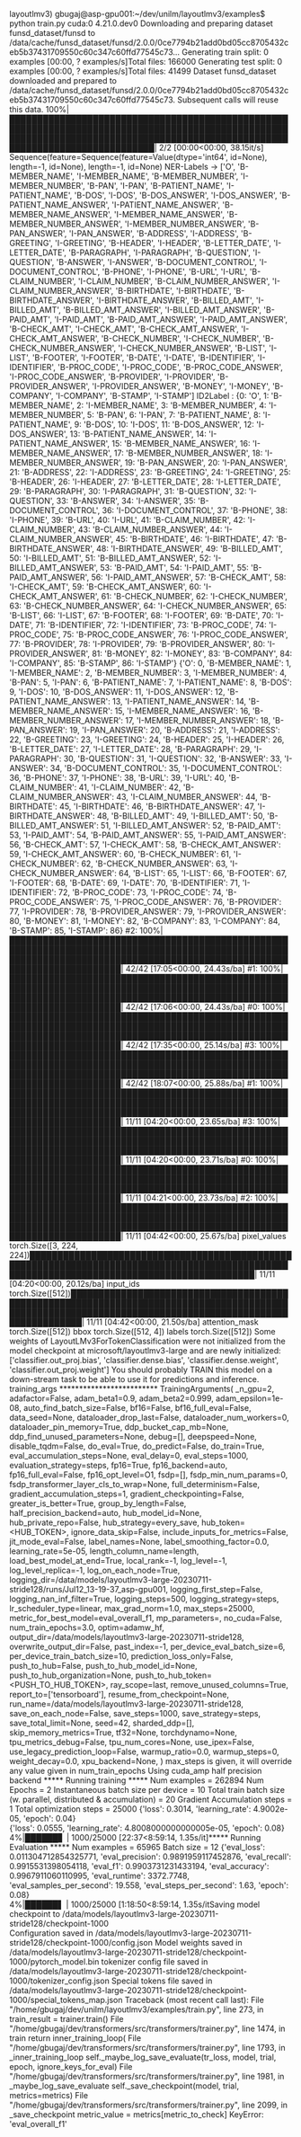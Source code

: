 layoutlmv3) gbugaj@asp-gpu001:~/dev/unilm/layoutlmv3/examples$ python train.py 
cuda:0
4.21.0.dev0
Downloading and preparing dataset funsd_dataset/funsd to /data/cache/funsd_dataset/funsd/2.0.0/0ce7794b21add0bd05cc8705432ceb5b37431709550c60c347c60ffd77545c73...
Generating train split: 0 examples [00:00, ? examples/s]Total files: 166000
Generating test split: 0 examples [00:00, ? examples/s]Total files: 41499
Dataset funsd_dataset downloaded and prepared to /data/cache/funsd_dataset/funsd/2.0.0/0ce7794b21add0bd05cc8705432ceb5b37431709550c60c347c60ffd77545c73. Subsequent calls will reuse this data.
100%|████████████████████████████████████████████████████████████████████████████████████████████████████████████████████████████████████████████████████████████████████████████████| 2/2 [00:00<00:00, 38.15it/s]
Sequence(feature=Sequence(feature=Value(dtype='int64', id=None), length=-1, id=None), length=-1, id=None)
NER-Labels -> 
['O', 'B-MEMBER_NAME', 'I-MEMBER_NAME', 'B-MEMBER_NUMBER', 'I-MEMBER_NUMBER', 'B-PAN', 'I-PAN', 'B-PATIENT_NAME', 'I-PATIENT_NAME', 'B-DOS', 'I-DOS', 'B-DOS_ANSWER', 'I-DOS_ANSWER', 'B-PATIENT_NAME_ANSWER', 'I-PATIENT_NAME_ANSWER', 'B-MEMBER_NAME_ANSWER', 'I-MEMBER_NAME_ANSWER', 'B-MEMBER_NUMBER_ANSWER', 'I-MEMBER_NUMBER_ANSWER', 'B-PAN_ANSWER', 'I-PAN_ANSWER', 'B-ADDRESS', 'I-ADDRESS', 'B-GREETING', 'I-GREETING', 'B-HEADER', 'I-HEADER', 'B-LETTER_DATE', 'I-LETTER_DATE', 'B-PARAGRAPH', 'I-PARAGRAPH', 'B-QUESTION', 'I-QUESTION', 'B-ANSWER', 'I-ANSWER', 'B-DOCUMENT_CONTROL', 'I-DOCUMENT_CONTROL', 'B-PHONE', 'I-PHONE', 'B-URL', 'I-URL', 'B-CLAIM_NUMBER', 'I-CLAIM_NUMBER', 'B-CLAIM_NUMBER_ANSWER', 'I-CLAIM_NUMBER_ANSWER', 'B-BIRTHDATE', 'I-BIRTHDATE', 'B-BIRTHDATE_ANSWER', 'I-BIRTHDATE_ANSWER', 'B-BILLED_AMT', 'I-BILLED_AMT', 'B-BILLED_AMT_ANSWER', 'I-BILLED_AMT_ANSWER', 'B-PAID_AMT', 'I-PAID_AMT', 'B-PAID_AMT_ANSWER', 'I-PAID_AMT_ANSWER', 'B-CHECK_AMT', 'I-CHECK_AMT', 'B-CHECK_AMT_ANSWER', 'I-CHECK_AMT_ANSWER', 'B-CHECK_NUMBER', 'I-CHECK_NUMBER', 'B-CHECK_NUMBER_ANSWER', 'I-CHECK_NUMBER_ANSWER', 'B-LIST', 'I-LIST', 'B-FOOTER', 'I-FOOTER', 'B-DATE', 'I-DATE', 'B-IDENTIFIER', 'I-IDENTIFIER', 'B-PROC_CODE', 'I-PROC_CODE', 'B-PROC_CODE_ANSWER', 'I-PROC_CODE_ANSWER', 'B-PROVIDER', 'I-PROVIDER', 'B-PROVIDER_ANSWER', 'I-PROVIDER_ANSWER', 'B-MONEY', 'I-MONEY', 'B-COMPANY', 'I-COMPANY', 'B-STAMP', 'I-STAMP']
ID2Label : 
{0: 'O', 1: 'B-MEMBER_NAME', 2: 'I-MEMBER_NAME', 3: 'B-MEMBER_NUMBER', 4: 'I-MEMBER_NUMBER', 5: 'B-PAN', 6: 'I-PAN', 7: 'B-PATIENT_NAME', 8: 'I-PATIENT_NAME', 9: 'B-DOS', 10: 'I-DOS', 11: 'B-DOS_ANSWER', 12: 'I-DOS_ANSWER', 13: 'B-PATIENT_NAME_ANSWER', 14: 'I-PATIENT_NAME_ANSWER', 15: 'B-MEMBER_NAME_ANSWER', 16: 'I-MEMBER_NAME_ANSWER', 17: 'B-MEMBER_NUMBER_ANSWER', 18: 'I-MEMBER_NUMBER_ANSWER', 19: 'B-PAN_ANSWER', 20: 'I-PAN_ANSWER', 21: 'B-ADDRESS', 22: 'I-ADDRESS', 23: 'B-GREETING', 24: 'I-GREETING', 25: 'B-HEADER', 26: 'I-HEADER', 27: 'B-LETTER_DATE', 28: 'I-LETTER_DATE', 29: 'B-PARAGRAPH', 30: 'I-PARAGRAPH', 31: 'B-QUESTION', 32: 'I-QUESTION', 33: 'B-ANSWER', 34: 'I-ANSWER', 35: 'B-DOCUMENT_CONTROL', 36: 'I-DOCUMENT_CONTROL', 37: 'B-PHONE', 38: 'I-PHONE', 39: 'B-URL', 40: 'I-URL', 41: 'B-CLAIM_NUMBER', 42: 'I-CLAIM_NUMBER', 43: 'B-CLAIM_NUMBER_ANSWER', 44: 'I-CLAIM_NUMBER_ANSWER', 45: 'B-BIRTHDATE', 46: 'I-BIRTHDATE', 47: 'B-BIRTHDATE_ANSWER', 48: 'I-BIRTHDATE_ANSWER', 49: 'B-BILLED_AMT', 50: 'I-BILLED_AMT', 51: 'B-BILLED_AMT_ANSWER', 52: 'I-BILLED_AMT_ANSWER', 53: 'B-PAID_AMT', 54: 'I-PAID_AMT', 55: 'B-PAID_AMT_ANSWER', 56: 'I-PAID_AMT_ANSWER', 57: 'B-CHECK_AMT', 58: 'I-CHECK_AMT', 59: 'B-CHECK_AMT_ANSWER', 60: 'I-CHECK_AMT_ANSWER', 61: 'B-CHECK_NUMBER', 62: 'I-CHECK_NUMBER', 63: 'B-CHECK_NUMBER_ANSWER', 64: 'I-CHECK_NUMBER_ANSWER', 65: 'B-LIST', 66: 'I-LIST', 67: 'B-FOOTER', 68: 'I-FOOTER', 69: 'B-DATE', 70: 'I-DATE', 71: 'B-IDENTIFIER', 72: 'I-IDENTIFIER', 73: 'B-PROC_CODE', 74: 'I-PROC_CODE', 75: 'B-PROC_CODE_ANSWER', 76: 'I-PROC_CODE_ANSWER', 77: 'B-PROVIDER', 78: 'I-PROVIDER', 79: 'B-PROVIDER_ANSWER', 80: 'I-PROVIDER_ANSWER', 81: 'B-MONEY', 82: 'I-MONEY', 83: 'B-COMPANY', 84: 'I-COMPANY', 85: 'B-STAMP', 86: 'I-STAMP'}
{'O': 0, 'B-MEMBER_NAME': 1, 'I-MEMBER_NAME': 2, 'B-MEMBER_NUMBER': 3, 'I-MEMBER_NUMBER': 4, 'B-PAN': 5, 'I-PAN': 6, 'B-PATIENT_NAME': 7, 'I-PATIENT_NAME': 8, 'B-DOS': 9, 'I-DOS': 10, 'B-DOS_ANSWER': 11, 'I-DOS_ANSWER': 12, 'B-PATIENT_NAME_ANSWER': 13, 'I-PATIENT_NAME_ANSWER': 14, 'B-MEMBER_NAME_ANSWER': 15, 'I-MEMBER_NAME_ANSWER': 16, 'B-MEMBER_NUMBER_ANSWER': 17, 'I-MEMBER_NUMBER_ANSWER': 18, 'B-PAN_ANSWER': 19, 'I-PAN_ANSWER': 20, 'B-ADDRESS': 21, 'I-ADDRESS': 22, 'B-GREETING': 23, 'I-GREETING': 24, 'B-HEADER': 25, 'I-HEADER': 26, 'B-LETTER_DATE': 27, 'I-LETTER_DATE': 28, 'B-PARAGRAPH': 29, 'I-PARAGRAPH': 30, 'B-QUESTION': 31, 'I-QUESTION': 32, 'B-ANSWER': 33, 'I-ANSWER': 34, 'B-DOCUMENT_CONTROL': 35, 'I-DOCUMENT_CONTROL': 36, 'B-PHONE': 37, 'I-PHONE': 38, 'B-URL': 39, 'I-URL': 40, 'B-CLAIM_NUMBER': 41, 'I-CLAIM_NUMBER': 42, 'B-CLAIM_NUMBER_ANSWER': 43, 'I-CLAIM_NUMBER_ANSWER': 44, 'B-BIRTHDATE': 45, 'I-BIRTHDATE': 46, 'B-BIRTHDATE_ANSWER': 47, 'I-BIRTHDATE_ANSWER': 48, 'B-BILLED_AMT': 49, 'I-BILLED_AMT': 50, 'B-BILLED_AMT_ANSWER': 51, 'I-BILLED_AMT_ANSWER': 52, 'B-PAID_AMT': 53, 'I-PAID_AMT': 54, 'B-PAID_AMT_ANSWER': 55, 'I-PAID_AMT_ANSWER': 56, 'B-CHECK_AMT': 57, 'I-CHECK_AMT': 58, 'B-CHECK_AMT_ANSWER': 59, 'I-CHECK_AMT_ANSWER': 60, 'B-CHECK_NUMBER': 61, 'I-CHECK_NUMBER': 62, 'B-CHECK_NUMBER_ANSWER': 63, 'I-CHECK_NUMBER_ANSWER': 64, 'B-LIST': 65, 'I-LIST': 66, 'B-FOOTER': 67, 'I-FOOTER': 68, 'B-DATE': 69, 'I-DATE': 70, 'B-IDENTIFIER': 71, 'I-IDENTIFIER': 72, 'B-PROC_CODE': 73, 'I-PROC_CODE': 74, 'B-PROC_CODE_ANSWER': 75, 'I-PROC_CODE_ANSWER': 76, 'B-PROVIDER': 77, 'I-PROVIDER': 78, 'B-PROVIDER_ANSWER': 79, 'I-PROVIDER_ANSWER': 80, 'B-MONEY': 81, 'I-MONEY': 82, 'B-COMPANY': 83, 'I-COMPANY': 84, 'B-STAMP': 85, 'I-STAMP': 86}
#2: 100%|██████████████████████████████████████████████████████████████████████████████████████████████████████████████████████████████████████████████████████████████████████████| 42/42 [17:05<00:00, 24.43s/ba]
#1: 100%|██████████████████████████████████████████████████████████████████████████████████████████████████████████████████████████████████████████████████████████████████████████| 42/42 [17:06<00:00, 24.43s/ba]
#0: 100%|██████████████████████████████████████████████████████████████████████████████████████████████████████████████████████████████████████████████████████████████████████████| 42/42 [17:35<00:00, 25.14s/ba]
#3: 100%|██████████████████████████████████████████████████████████████████████████████████████████████████████████████████████████████████████████████████████████████████████████| 42/42 [18:07<00:00, 25.88s/ba]
#1: 100%|██████████████████████████████████████████████████████████████████████████████████████████████████████████████████████████████████████████████████████████████████████████| 11/11 [04:20<00:00, 23.65s/ba]
#3: 100%|██████████████████████████████████████████████████████████████████████████████████████████████████████████████████████████████████████████████████████████████████████████| 11/11 [04:20<00:00, 23.71s/ba]
#0: 100%|██████████████████████████████████████████████████████████████████████████████████████████████████████████████████████████████████████████████████████████████████████████| 11/11 [04:21<00:00, 23.73s/ba]
#2: 100%|██████████████████████████████████████████████████████████████████████████████████████████████████████████████████████████████████████████████████████████████████████████| 11/11 [04:42<00:00, 25.67s/ba]
pixel_values torch.Size([3, 224, 224])█████████████████████████████████████████████████████████████████████████████████████████████████████████████████████████████████████████████| 11/11 [04:20<00:00, 20.12s/ba]
input_ids torch.Size([512])████████████████████████████████████████████████████████████████████████████████████████████████████████████████████████████████████████████████████████| 11/11 [04:42<00:00, 21.50s/ba]
attention_mask torch.Size([512])
bbox torch.Size([512, 4])
labels torch.Size([512])
Some weights of LayoutLMv3ForTokenClassification were not initialized from the model checkpoint at microsoft/layoutlmv3-large and are newly initialized: ['classifier.out_proj.bias', 'classifier.dense.bias', 'classifier.dense.weight', 'classifier.out_proj.weight']
You should probably TRAIN this model on a down-stream task to be able to use it for predictions and inference.
training_args *************************
TrainingArguments(
_n_gpu=2,
adafactor=False,
adam_beta1=0.9,
adam_beta2=0.999,
adam_epsilon=1e-08,
auto_find_batch_size=False,
bf16=False,
bf16_full_eval=False,
data_seed=None,
dataloader_drop_last=False,
dataloader_num_workers=0,
dataloader_pin_memory=True,
ddp_bucket_cap_mb=None,
ddp_find_unused_parameters=None,
debug=[],
deepspeed=None,
disable_tqdm=False,
do_eval=True,
do_predict=False,
do_train=True,
eval_accumulation_steps=None,
eval_delay=0,
eval_steps=1000,
evaluation_strategy=steps,
fp16=True,
fp16_backend=auto,
fp16_full_eval=False,
fp16_opt_level=O1,
fsdp=[],
fsdp_min_num_params=0,
fsdp_transformer_layer_cls_to_wrap=None,
full_determinism=False,
gradient_accumulation_steps=1,
gradient_checkpointing=False,
greater_is_better=True,
group_by_length=False,
half_precision_backend=auto,
hub_model_id=None,
hub_private_repo=False,
hub_strategy=every_save,
hub_token=<HUB_TOKEN>,
ignore_data_skip=False,
include_inputs_for_metrics=False,
jit_mode_eval=False,
label_names=None,
label_smoothing_factor=0.0,
learning_rate=5e-05,
length_column_name=length,
load_best_model_at_end=True,
local_rank=-1,
log_level=-1,
log_level_replica=-1,
log_on_each_node=True,
logging_dir=/data/models/layoutlmv3-large-20230711-stride128/runs/Jul12_13-19-37_asp-gpu001,
logging_first_step=False,
logging_nan_inf_filter=True,
logging_steps=500,
logging_strategy=steps,
lr_scheduler_type=linear,
max_grad_norm=1.0,
max_steps=25000,
metric_for_best_model=eval_overall_f1,
mp_parameters=,
no_cuda=False,
num_train_epochs=3.0,
optim=adamw_hf,
output_dir=/data/models/layoutlmv3-large-20230711-stride128,
overwrite_output_dir=False,
past_index=-1,
per_device_eval_batch_size=6,
per_device_train_batch_size=10,
prediction_loss_only=False,
push_to_hub=False,
push_to_hub_model_id=None,
push_to_hub_organization=None,
push_to_hub_token=<PUSH_TO_HUB_TOKEN>,
ray_scope=last,
remove_unused_columns=True,
report_to=['tensorboard'],
resume_from_checkpoint=None,
run_name=/data/models/layoutlmv3-large-20230711-stride128,
save_on_each_node=False,
save_steps=1000,
save_strategy=steps,
save_total_limit=None,
seed=42,
sharded_ddp=[],
skip_memory_metrics=True,
tf32=None,
torchdynamo=None,
tpu_metrics_debug=False,
tpu_num_cores=None,
use_ipex=False,
use_legacy_prediction_loop=False,
warmup_ratio=0.0,
warmup_steps=0,
weight_decay=0.0,
xpu_backend=None,
)
max_steps is given, it will override any value given in num_train_epochs
Using cuda_amp half precision backend
***** Running training *****
  Num examples = 262894
  Num Epochs = 2
  Instantaneous batch size per device = 10
  Total train batch size (w. parallel, distributed & accumulation) = 20
  Gradient Accumulation steps = 1
  Total optimization steps = 25000
{'loss': 0.3014, 'learning_rate': 4.9002e-05, 'epoch': 0.04}                                                                                                                                                       
{'loss': 0.0555, 'learning_rate': 4.8008000000000005e-05, 'epoch': 0.08}                                                                                                                                           
  4%|██████▋                                                                                                                                                                | 1000/25000 [22:37<8:59:14,  1.35s/it]***** Running Evaluation *****
  Num examples = 65965
  Batch size = 12
{'eval_loss': 0.011304712854325771, 'eval_precision': 0.9891959117452876, 'eval_recall': 0.9915531398054118, 'eval_f1': 0.9903731231433194, 'eval_accuracy': 0.9967911060110995, 'eval_runtime': 3372.7748, 'eval_samples_per_second': 19.558, 'eval_steps_per_second': 1.63, 'epoch': 0.08}                                                                                                                                          
  4%|██████▌                                                                                                                                                              | 1000/25000 [1:18:50<8:59:14,  1.35s/itSaving model checkpoint to /data/models/layoutlmv3-large-20230711-stride128/checkpoint-1000                                                                                                                         
Configuration saved in /data/models/layoutlmv3-large-20230711-stride128/checkpoint-1000/config.json
Model weights saved in /data/models/layoutlmv3-large-20230711-stride128/checkpoint-1000/pytorch_model.bin
tokenizer config file saved in /data/models/layoutlmv3-large-20230711-stride128/checkpoint-1000/tokenizer_config.json
Special tokens file saved in /data/models/layoutlmv3-large-20230711-stride128/checkpoint-1000/special_tokens_map.json
Traceback (most recent call last):
  File "/home/gbugaj/dev/unilm/layoutlmv3/examples/train.py", line 273, in <module>
    train_result = trainer.train()
  File "/home/gbugaj/dev/transformers/src/transformers/trainer.py", line 1474, in train
    return inner_training_loop(
  File "/home/gbugaj/dev/transformers/src/transformers/trainer.py", line 1793, in _inner_training_loop
    self._maybe_log_save_evaluate(tr_loss, model, trial, epoch, ignore_keys_for_eval)
  File "/home/gbugaj/dev/transformers/src/transformers/trainer.py", line 1981, in _maybe_log_save_evaluate
    self._save_checkpoint(model, trial, metrics=metrics)
  File "/home/gbugaj/dev/transformers/src/transformers/trainer.py", line 2099, in _save_checkpoint
    metric_value = metrics[metric_to_check]
KeyError: 'eval_overall_f1'
